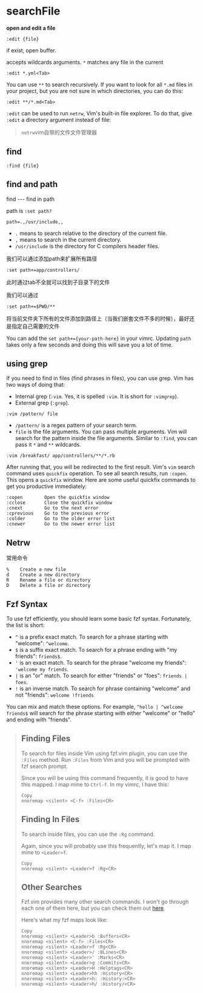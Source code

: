 # searchFile

**open and edit a file**

```shell
:edit {file}
```

if exist, open buffer.

accepts wildcards arguments. `*` matches any file in the current 

```
:edit *.yml<Tab>
```

You can use `**` to search recursively. If you want to look for all `*.md` files in your project, but you are not sure in which directories, you can do this:

```shell
:edit **/*.md<Tab>
```

`:edit` can be used to run `netrw`, Vim's built-in file explorer. To do that, give `:edit` a directory argument instead of file:

> `netrw`vim自带的文件文件管理器

## find

```
:find {file}
```

## find and path

find --- find in path 

path is `:set path?`

```
path=.,/usr/include,,
```

- `.` means to search relative to the directory of the current file.
- `,` means to search in the current directory.
- `/usr/include` is the directory for C compilers header files.

我们可以通过添加path来扩展所有路径

```
:set path+=app/controllers/
```

此时通过tab不全就可以找到子目录下的文件

我们可以通过

```shell
:set path+=$PWD/**
```

将当前文件夹下所有的文件添加到路径上（当我们嵌套文件不多的时候），最好还是指定自己需要的文件

You can add the `set path+={your-path-here}` in your vimrc. Updating `path` takes only a few seconds and doing this will save you a lot of time.

## using grep

If you need to find in files (find phrases in files), you can use grep. Vim has two ways of doing that:

- Internal grep (`:vim`. Yes, it is spelled `:vim`. It is short for `:vimgrep`).
- External grep (`:grep`).

```shell
:vim /pattern/ file
```

- `/pattern/` is a regex pattern of your search term.
- `file` is the file arguments. You can pass multiple arguments. Vim will search for the pattern inside the file arguments. Similar to `:find`, you can pass it `*` and `**` wildcards.

```
:vim /breakfast/ app/controllers/**/*.rb
```

After running that, you will be redirected to the first result. Vim's `vim` search command uses `quickfix` operation. To see all search results, run `:copen`. This opens a `quickfix` window. Here are some useful quickfix commands to get you productive immediately:

```
:copen        Open the quickfix window
:cclose       Close the quickfix window
:cnext        Go to the next error
:cprevious    Go to the previous error
:colder       Go to the older error list
:cnewer       Go to the newer error list
```

## Netrw

常用命令

```shell
%    Create a new file
d    Create a new directory
R    Rename a file or directory
D    Delete a file or directory
```

## Fzf Syntax

To use fzf efficiently, you should learn some basic fzf syntax. Fortunately, the list is short:

- `^` is a prefix exact match. To search for a phrase starting with "welcome": `^welcome`.
- `$` is a suffix exact match. To search for a phrase ending with "my friends": `friends$`.
- `'` is an exact match. To search for the phrase "welcome my friends": `'welcome my friends`.
- `|` is an "or" match. To search for either "friends" or "foes": `friends | foes`.
- `!` is an inverse match. To search for phrase containing "welcome" and not "friends": `welcome !friends`

You can mix and match these options. For example, `^hello | ^welcome friends$` will search for the phrase starting with either "welcome" or "hello" and ending with "friends".

>## Finding Files
>
>To search for files inside Vim using fzf.vim plugin, you can use the `:Files` method. Run `:Files` from Vim and you will be prompted with fzf search prompt.
>
>Since you will be using this command frequently, it is good to have this mapped. I map mine to `Ctrl-f`. In my vimrc, I have this:
>
>```
>Copy
>nnoremap <silent> <C-f> :Files<CR>
>```
>
>## Finding In Files
>
>To search inside files, you can use the `:Rg` command.
>
>Again, since you will probably use this frequently, let's map it. I map mine to `<Leader>f`.
>
>```
>Copy
>nnoremap <silent> <Leader>f :Rg<CR>
>```
>
>## Other Searches
>
>Fzf.vim provides many other search commands. I won't go through each one of them here, but you can check them out [here](https://github.com/junegunn/fzf.vim#commands).
>
>Here's what my fzf maps look like:
>
>```
>Copy
>nnoremap <silent> <Leader>b :Buffers<CR>
>nnoremap <silent> <C-f> :Files<CR>
>nnoremap <silent> <Leader>f :Rg<CR>
>nnoremap <silent> <Leader>/ :BLines<CR>
>nnoremap <silent> <Leader>' :Marks<CR>
>nnoremap <silent> <Leader>g :Commits<CR>
>nnoremap <silent> <Leader>H :Helptags<CR>
>nnoremap <silent> <Leader>hh :History<CR>
>nnoremap <silent> <Leader>h: :History:<CR>
>nnoremap <silent> <Leader>h/ :History/<CR>
>```